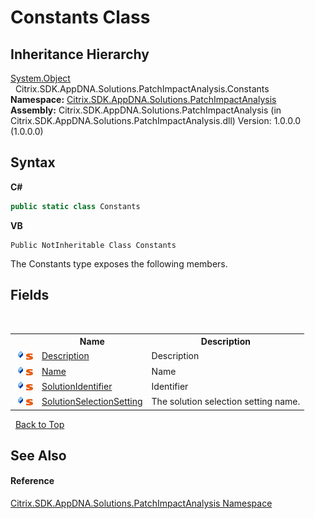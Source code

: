 # Constants Class
 


## Inheritance Hierarchy
<a href="http://msdn2.microsoft.com/en-us/library/e5kfa45b" target="_blank">System.Object</a><br />&nbsp;&nbsp;Citrix.SDK.AppDNA.Solutions.PatchImpactAnalysis.Constants<br />
**Namespace:**&nbsp;<a href="871ad9a2-386c-600b-6667-036c2dd65206">Citrix.SDK.AppDNA.Solutions.PatchImpactAnalysis</a><br />**Assembly:**&nbsp;Citrix.SDK.AppDNA.Solutions.PatchImpactAnalysis (in Citrix.SDK.AppDNA.Solutions.PatchImpactAnalysis.dll) Version: 1.0.0.0 (1.0.0.0)

## Syntax

**C#**
```csharp
public static class Constants
```

**VB**
```vbnet
Public NotInheritable Class Constants
```

The Constants type exposes the following members.


## Fields
&nbsp;<table><tr><th></th><th>Name</th><th>Description</th></tr><tr><td>![Public field](media/pubfield.gif "Public field")![Static member](media/static.gif "Static member")</td><td><a href="4bb64c13-79f7-db28-68cd-7160764caf89">Description</a></td><td>
Description</td></tr><tr><td>![Public field](media/pubfield.gif "Public field")![Static member](media/static.gif "Static member")</td><td><a href="755dc87d-b8af-0b8b-ba4c-157eb080dbea">Name</a></td><td>
Name</td></tr><tr><td>![Public field](media/pubfield.gif "Public field")![Static member](media/static.gif "Static member")</td><td><a href="9fae93aa-6489-aace-3f14-51cc45c24aa6">SolutionIdentifier</a></td><td>
Identifier</td></tr><tr><td>![Public field](media/pubfield.gif "Public field")![Static member](media/static.gif "Static member")</td><td><a href="9788ca8c-2eb2-1ae2-5600-e40e74fbc79a">SolutionSelectionSetting</a></td><td>
The solution selection setting name.</td></tr></table>&nbsp;
<a href="#constants-class">Back to Top</a>

## See Also


#### Reference
<a href="871ad9a2-386c-600b-6667-036c2dd65206">Citrix.SDK.AppDNA.Solutions.PatchImpactAnalysis Namespace</a><br />